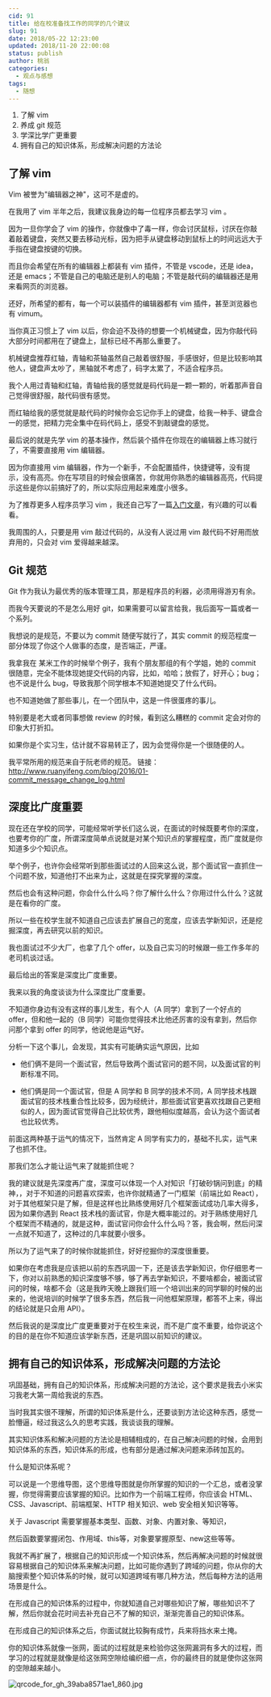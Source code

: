 ```yaml
---
cid: 91
title: 给在校准备找工作的同学的几个建议
slug: 91
date: 2018/05-22 12:23:00
updated: 2018/11-20 22:00:08
status: publish
author: 桃翁
categories: 
  - 观点与感想
tags: 
  - 随想
---
```



1. 了解 vim
2. 养成 git 规范
3. 学深比学广更重要
4. 拥有自己的知识体系，形成解决问题的方法论


## 了解 vim
Vim 被誉为"编辑器之神"，这可不是虚的。

在我用了 vim 半年之后，我建议我身边的每一位程序员都去学习 vim 。

因为一旦你学会了 vim 的操作，你就像中了毒一样，你会讨厌鼠标，讨厌在你敲着敲着键盘，突然又要去移动光标，因为把手从键盘移动到鼠标上的时间远远大于手指在键盘按键的切换。

而且你会希望在所有的编辑器上都装有 vim 插件，不管是 vscode，还是 idea，还是 emacs；不管是自己的电脑还是别人的电脑；不管是敲代码的编辑器还是用来看网页的浏览器。

还好，所希望的都有，每一个可以装插件的编辑器都有 vim 插件，甚至浏览器也有 vimum。

当你真正习惯上了 vim 以后，你会迫不及待的想要一个机械键盘，因为你敲代码大部分时间都用在了键盘上，鼠标已经不再那么重要了。

机械键盘推荐红轴，青轴和茶轴虽然自己敲着很舒服，手感很好，但是比较影响其他人，键盘声太吵了，黑轴就不考虑了，码字太累了，不适合程序员。

我个人用过青轴和红轴，青轴给我的感觉就是码代码是一颗一颗的，听着那声音自己觉得很舒服，敲代码很有感觉。

而红轴给我的感觉就是敲代码的时候你会忘记你手上的键盘，给我一种手、键盘合一的感觉，把精力完全集中在码代码上，感受不到敲键盘的感觉。

最后说的就是先学 vim 的基本操作，然后装个插件在你现在的编辑器上练习就行了，不需要直接用 vim 编辑器。

因为你直接用 vim 编辑器，作为一个新手，不会配置插件，快捷键等，没有提示，没有高亮。你在写项目的时候会很痛苦，你就用你熟悉的编辑器高亮，代码提示这些是你以前搞好了的，所以实际应用起来难度小很多。

为了推荐更多人程序员学习 vim ，我还自己写了一篇[入门文章](https://mp.weixin.qq.com/s?__biz=MzI1ODk2Mjk0Nw==&mid=2247483662&idx=1&sn=8d9e14e0b583f02bfc29d726d889c49a&chksm=ea016262dd76eb745893de4d10c98c5edf56a3c21ff1f817e5e40b9aa563c1028e30b97387bc&mpshare=1&scene=1&srcid=0522If3l13mrVdZnJaMXJwsw#rd)，有兴趣的可以看看。

我周围的人，只要是用 vim 敲过代码的，从没有人说过用 vim 敲代码不好用而放弃用的，只会对 vim 爱得越来越深。

## Git 规范
Git 作为我认为最优秀的版本管理工具，那是程序员的利器，必须用得游刃有余。

而我今天要说的不是怎么用好 git，如果需要可以留言给我，我后面写一篇或者一个系列。

我想说的是规范，不要以为 commit 随便写就行了，其实 commit 的规范程度一部分体现了你这个人做事的态度，是否端正，严谨。

我拿我在 某米工作的时候举个例子，我有个朋友那组的有个学姐，她的 commit 很随意，完全不能体现她提交代码的内容，比如，哈哈；放假了，好开心；bug；也不说是什么 bug，导致我那个同学根本不知道她提交了什么代码。

也不知道她做了那些事儿，在一个团队中，这是一件很蛋疼的事儿。

特别要是老大或者同事想做 review 的时候，看到这么糟糕的 commit 定会对你的印象大打折扣。

如果你是个实习生，估计就不容易转正了，因为会觉得你是一个很随便的人。

我平常所用的规范来自于阮老师的规范。
链接： http://www.ruanyifeng.com/blog/2016/01-commit_message_change_log.html

## 深度比广度重要
现在还在学校的同学，可能经常听学长们这么说，在面试的时候既要考你的深度，也要考你的广度，所谓深度简单点说就是对某个知识点的掌握程度，而广度就是你知道多少个知识点。

举个例子，也许你会经常听到那些面试过的人回来这么说，那个面试官一直抓住一个问题不放，知道他打不出来为止，这就是在探究掌握的深度。

然后也会有这种问题，你会什么什么吗？你了解什么什么？你用过什么什么？这就是在看你的广度。

所以一些在校学生就不知道自己应该去扩展自己的宽度，应该去学新知识，还是挖掘深度，再去研究以前的知识。

我也面试过不少大厂，也拿了几个 offer，以及自己实习的时候跟一些工作多年的老司机谈过话。

最后给出的答案是深度比广度重要。

我来以我的角度谈谈为什么深度比广度重要。

不知道你身边有没有这样的事儿发生，有个人（A 同学）拿到了一个好点的 offer，但和他一起的（B 同学）可能你觉得技术比他还厉害的没有拿到，然后你问那个拿到 offer 的同学，他说他是运气好。

分析一下这个事儿，会发现，其实有可能确实运气原因，比如

- 他们俩不是同一个面试官，然后导致两个面试官问的题不同，以及面试官的判断标准不同。

- 他们俩是同一个面试官，但是 A 同学和 B 同学的技术不同，A 同学技术栈跟面试官的技术栈重合性比较多，因为经统计，那些面试官更喜欢找跟自己更相似的人，因为面试官觉得自己比较优秀，跟他相似度越高，会认为这个面试者也比较优秀。

前面这两种基于运气的情况下，当然肯定 A 同学有实力的，基础不扎实，运气来了也抓不住。

那我们怎么才能让运气来了就能抓住呢？ 

我的建议就是先深度再广度，深度可以体现一个人对知识「打破砂锅问到底」的精神，，对于不知道的问题喜欢探索，也许你就精通了一门框架（前端比如 React），对于其他框架只是了解，但是这样也比熟练使用好几个框架面试成功几率大得多，因为如果你遇到 React 技术栈的面试官，你是大概率能过的。对于熟练使用好几个框架而不精通的，就是这种，面试官问你会什么什么吗？答，我会啊，然后问深一点就不知道了，这种过的几率就要小很多。

所以为了运气来了的时候你就能抓住，好好挖掘你的深度很重要。

如果你在考虑我是应该把以前的东西巩固一下，还是该去学新知识，你仔细思考一下，你对以前熟悉的知识深度够不够，够了再去学新知识，不要啥都会，被面试官问的时候，啥都不会（这是我昨天晚上跟我们班一个培训出来的同学聊的时候的出来的，他说培训的时候学了很多东西，然后我一问他框架原理，都答不上来，得出的结论就是只会用 API）。

然后我说的是深度比广度更重要对于在校生来说，而不是广度不重要，给你说这个的目的是在你不知道应该学新东西，还是巩固以前知识的建议。

## 拥有自己的知识体系，形成解决问题的方法论

巩固基础，拥有自己的知识体系，形成解决问题的方法论，这个要求是我去小米实习我老大第一周给我说的东西。

当时我其实很不理解，所谓的知识体系是什么，还要谈到方法论这种东西，感觉一脸懵逼，经过我这么久的思考实践，我谈谈我的理解。

其实知识体系和解决问题的方法论是相辅相成的，在自己解决问题的时候，会用到知识体系的东西，知识体系的形成，也有部分是通过解决问题来添砖加瓦的。

什么是知识体系呢？

可以说是一个思维导图，这个思维导图就是你所掌握的知识的一个汇总，或者没掌握，你觉得需要应该掌握的知识。比如作为一个前端工程师，你应该会 HTML、CSS、Javascript、前端框架、HTTP 相关知识、web 安全相关知识等等。

关于 Javascript 需要掌握基本类型、函数、对象、内置对象、等知识，

然后函数要掌握闭包、作用域、this等，对象要掌握原型、new这些等等。

我就不再扩展了，根据自己的知识形成一个知识体系，然后再解决问题的时候就很容易根据自己的知识体系来解决问题，比如可能你遇到了跨域的问题，你从你的大脑搜索整个知识体系的时候，就可以知道跨域有哪几种方法，然后每种方法的适用场景是什么。

在形成自己的知识体系的过程中，你就知道自己对哪些知识了解，哪些知识不了解，然后你就会花时间去补充自己不了解的知识，渐渐完善自己的知识体系。

在形成自己的知识体系之后，你面试就比较胸有成竹，兵来将挡水来土掩。

你的知识体系就像一张网，面试的过程就是来检验你这张网漏洞有多大的过程，而学习的过程就是就像是给这张网空隙给编织细一点，你的最终目的就是使你这张网的空隙越来越小。

![qrcode_for_gh_39aba8571ae1_860.jpg](http://www.taoweng.site/usr/uploads/2018/05-2855389845.jpg)